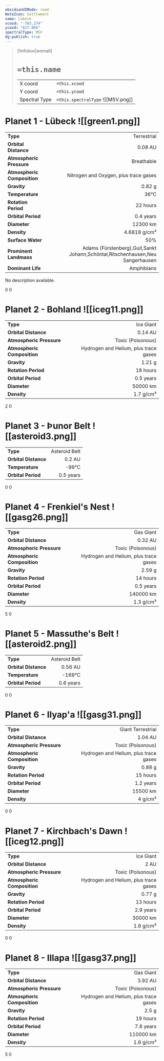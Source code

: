 ```yaml
---
obsidianUIMode: read
NoteIcon: Settlement
name: Lübeck
xcood: "-703.274"
ycood: "817.966"
spectralType: M5V
dg-publish: true
---
```

> [!infobox|wsmall]
> # `=this.name`
> | | |
> | - | - |
> | X coord | `=this.xcood` |
> | Y coord| `=this.ycood` |
> | Spectral Type | `=this.spectralType` ![[M5V.png]] |

# Planet 1 - Lübeck ![[green1.png]]
|                             |                           |
| --------------------------- | -------------------------:|
| **Type**                    |             Terrestrial |
| **Orbital Distance**        |   0.08 AU |
| **Atmospheric Pressure**    |       Breathable |
| **Atmospheric Composition** |      Nitrogen and Oxygen, plus trace gases |
| **Gravity**                 |        0.82 g |
| **Temperature**             |    36°C |
| **Rotation Period**         |  22 hours |
| **Orbital Period** | 0.4 years |
| **Diameter**                |      12300 km | 
| **Density**                 |    4.6818 g/cm³ |
| **Surface Water**           |           50% | 
| **Prominent Landmass**      |         Adams (Fürstenberg),Guit,Sankt Johann,Schöntal,Ritschenhausen,Neu Sangerhausen | 
| **Dominant Life**           |         Amphibians |

No description available.

0
0



# Planet 2 - Bohland ![[iceg11.png]]
|                             |                           |
| --------------------------- | -------------------------:|
| **Type**                    |             Ice Giant |
| **Orbital Distance**        |   0.14 AU |
| **Atmospheric Pressure**    |       Toxic (Poisonous) |
| **Atmospheric Composition** |      Hydrogen and Helium, plus trace gases |
| **Gravity**                 |        1.21 g |
| **Rotation Period**         |  18 hours |
| **Orbital Period** | 0.5 years |
| **Diameter**                |      50000 km | 
| **Density**                 |    1.7 g/cm³ |



2
0



# Planet 3 - Þunor Belt ![[asteroid3.png]]
|                             |                           |
| --------------------------- | -------------------------:|
| **Type**                    |             Asteroid Belt |
| **Orbital Distance**        |   0.2 AU |
| **Temperature**             |    -99°C |
| **Orbital Period** | 0.5 years |



0
0



# Planet 4 - Frenkiel's Nest ![[gasg26.png]]
|                             |                           |
| --------------------------- | -------------------------:|
| **Type**                    |             Gas Giant |
| **Orbital Distance**        |   0.32 AU |
| **Atmospheric Pressure**    |       Toxic (Poisonous) |
| **Atmospheric Composition** |      Hydrogen and Helium, plus trace gases |
| **Gravity**                 |        2.59 g |
| **Rotation Period**         |  14 hours |
| **Orbital Period** | 0.5 years |
| **Diameter**                |      140000 km | 
| **Density**                 |    1.3 g/cm³ |



5
0



# Planet 5 - Massuthe's Belt ![[asteroid2.png]]
|                             |                           |
| --------------------------- | -------------------------:|
| **Type**                    |             Asteroid Belt |
| **Orbital Distance**        |   0.56 AU |
| **Temperature**             |    -169°C |
| **Orbital Period** | 0.6 years |



0
0



# Planet 6 - Ilyap'a ![[gasg31.png]]
|                             |                           |
| --------------------------- | -------------------------:|
| **Type**                    |             Giant Terrestrial |
| **Orbital Distance**        |   1.04 AU |
| **Atmospheric Pressure**    |       Toxic (Poisonous) |
| **Atmospheric Composition** |      Hydrogen and Helium, plus trace gases |
| **Gravity**                 |        0.88 g |
| **Rotation Period**         |  15 hours |
| **Orbital Period** | 1.2 years |
| **Diameter**                |      15500 km | 
| **Density**                 |    4 g/cm³ |



0
0



# Planet 7 - Kirchbach's Dawn ![[iceg12.png]]
|                             |                           |
| --------------------------- | -------------------------:|
| **Type**                    |             Ice Giant |
| **Orbital Distance**        |   2 AU |
| **Atmospheric Pressure**    |       Toxic (Poisonous) |
| **Atmospheric Composition** |      Hydrogen and Helium, plus trace gases |
| **Gravity**                 |        0.77 g |
| **Rotation Period**         |  13 hours |
| **Orbital Period** | 2.9 years |
| **Diameter**                |      30000 km | 
| **Density**                 |    1.8 g/cm³ |



0
0



# Planet 8 - Illapa ![[gasg37.png]]
|                             |                           |
| --------------------------- | -------------------------:|
| **Type**                    |             Gas Giant |
| **Orbital Distance**        |   3.92 AU |
| **Atmospheric Pressure**    |       Toxic (Poisonous) |
| **Atmospheric Composition** |      Hydrogen and Helium, plus trace gases |
| **Gravity**                 |        2.5 g |
| **Rotation Period**         |  19 hours |
| **Orbital Period** | 7.8 years |
| **Diameter**                |      110000 km | 
| **Density**                 |    1.6 g/cm³ |



5
0



